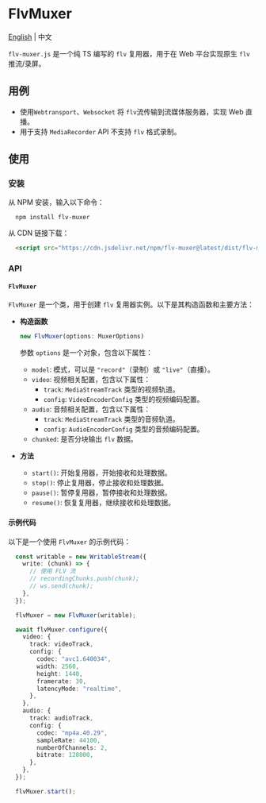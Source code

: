 # FlvMuxer

[English](./README.md) | 中文

`flv-muxer.js` 是一个纯 TS 编写的 `flv` 复用器，用于在 Web 平台实现原生 `flv` 推流/录屏。

## 用例

- 使用`Webtransport`、`Websocket` 将 `flv`流传输到流媒体服务器，实现 Web 直播。
- 用于支持 `MediaRecorder` API 不支持 `flv` 格式录制。

## 使用

### 安装

从 NPM 安装，输入以下命令：

```shell
  npm install flv-muxer
```

从 CDN 链接下载：

```html
  <script src="https://cdn.jsdelivr.net/npm/flv-muxer@latest/dist/flv-muxer.iife.js"></script>
```

### API

#### `FlvMuxer`

`FlvMuxer` 是一个类，用于创建 `flv` 复用器实例。以下是其构造函数和主要方法：

- **构造函数**

  ```ts
  new FlvMuxer(options: MuxerOptions)
  ```

  参数 `options` 是一个对象，包含以下属性：

  - `model`: 模式，可以是 `"record"`（录制）或 `"live"`（直播）。
  - `video`: 视频相关配置，包含以下属性：
    - `track`: `MediaStreamTrack` 类型的视频轨道。
    - `config`: `VideoEncoderConfig` 类型的视频编码配置。
  - `audio`: 音频相关配置，包含以下属性：
    - `track`: `MediaStreamTrack` 类型的音频轨道。
    - `config`: `AudioEncoderConfig` 类型的音频编码配置。
  - `chunked`: 是否分块输出 `flv` 数据。

- **方法**

  - `start()`: 开始复用器，开始接收和处理数据。
  - `stop()`: 停止复用器，停止接收和处理数据。
  - `pause()`: 暂停复用器，暂停接收和处理数据。
  - `resume()`: 恢复复用器，继续接收和处理数据。

#### 示例代码

以下是一个使用 `FlvMuxer` 的示例代码：

```ts
  const writable = new WritableStream({
    write: (chunk) => {
      // 使用 FLV 流
      // recordingChunks.push(chunk);
      // ws.send(chunk);
    },
  });

  flvMuxer = new FlvMuxer(writable);

  await flvMuxer.configure({
    video: {
      track: videoTrack,
      config: {
        codec: "avc1.640034",
        width: 2560,
        height: 1440,
        framerate: 30,
        latencyMode: "realtime",
      },
    },
    audio: {
      track: audioTrack,
      config: {
        codec: "mp4a.40.29",
        sampleRate: 44100,
        numberOfChannels: 2,
        bitrate: 128000,
      },
    },
  });

  flvMuxer.start();
```
